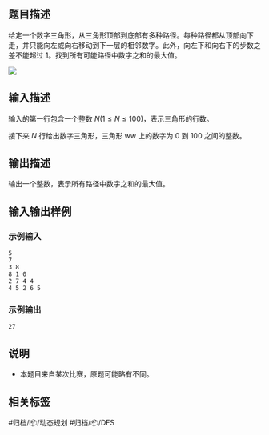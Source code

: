 ## 题目描述

给定一个数字三角形，从三角形顶部到底部有多种路径。每种路径都从顶部向下走，并只能向左或向右移动到下一层的相邻数字。此外，向左下和向右下的步数之差不能超过 1。找到所有可能路径中数字之和的最大值。

![](https://doc.shiyanlou.com/courses/uid1580206-20210224-1614154063705)

## 输入描述

输入的第一行包含一个整数 $N (1 \leq N \leq 100)$，表示三角形的行数。

接下来 $N$ 行给出数字三角形，三角形 ww 上的数字为 $0$ 到 $100$ 之间的整数。

## 输出描述

输出一个整数，表示所有路径中数字之和的最大值。

## 输入输出样例

### 示例输入

```
5
7
3 8
8 1 0
2 7 4 4
4 5 2 6 5
```

### 示例输出

```
27
```

## 说明

- 本题目来自某次比赛，原题可能略有不同。

## 相关标签

#归档/📦/动态规划 #归档/📦/DFS
